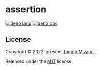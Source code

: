 # assertion

[![deno land](http://img.shields.io/badge/available%20on-deno.land/x-lightgrey.svg?logo=deno)](https://deno.land/x/assertion)
[![deno doc](https://doc.deno.land/badge.svg)](https://doc.deno.land/https/deno.land/x/assertion/mod.ts)

## License

Copyright © 2022-present [TomokiMiyauci](https://github.com/TomokiMiyauci).

Released under the [MIT](./LICENSE) license
